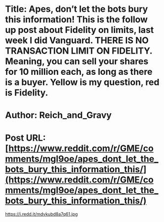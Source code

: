 # Title: Apes, don’t let the bots bury this information! This is the follow up post about Fidelity on limits, last week I did Vanguard. THERE IS NO TRANSACTION LIMIT ON FIDELITY. Meaning, you can sell your shares for 10 million each, as long as there is a buyer. Yellow is my question, red is Fidelity.
# Author: Reich_and_Gravy
# Post URL: [https://www.reddit.com/r/GME/comments/mgl9oe/apes_dont_let_the_bots_bury_this_information_this/](https://www.reddit.com/r/GME/comments/mgl9oe/apes_dont_let_the_bots_bury_this_information_this/)


https://i.redd.it/mdvkubd8a7q61.jpg